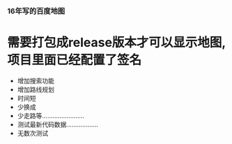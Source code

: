 ### 16年写的百度地图
 # 需要打包成release版本才可以显示地图,项目里面已经配置了签名
 - 增加搜索功能
 - 增加路线规划
 - 时间短
 - 少换成
 - 少走路等……………………
 - 测试最新代码数据………………
 - 无数次测试
